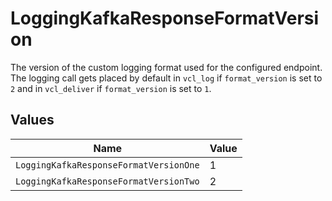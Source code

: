 # LoggingKafkaResponseFormatVersion

The version of the custom logging format used for the configured endpoint. The logging call gets placed by default in `vcl_log` if `format_version` is set to `2` and in `vcl_deliver` if `format_version` is set to `1`.



## Values

| Name                                   | Value                                  |
| -------------------------------------- | -------------------------------------- |
| `LoggingKafkaResponseFormatVersionOne` | 1                                      |
| `LoggingKafkaResponseFormatVersionTwo` | 2                                      |